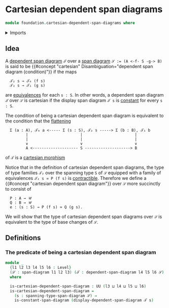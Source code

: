 # Cartesian dependent span diagrams

```agda
module foundation.cartesian-dependent-span-diagrams where
```

<details><summary>Imports</summary>

```agda
open import foundation.constant-span-diagrams
open import foundation.dependent-span-diagrams
open import foundation.span-diagrams
open import foundation.universe-levels
```

</details>

## Idea

A [dependent span diagram](foundation.dependent-span-diagrams.md) `𝒯` over a [span diagram](foundation.span-diagrams.md) `𝒮 := (A <-f- S -g-> B)` is said to be {{#concept "cartesian" Disambiguation="dependent span diagram (condition)"}} if the maps

```text
  𝒯₂ s → 𝒯₀ (f s)
  𝒯₂ s → 𝒯₁ (g s)
```

are [equivalences](foundation-core.equivalences.md) for each `s : S`. In other
words, a dependent span diagram `𝒯` over `𝒮` is cartesian if the display span
diagram `𝒯 s` is [constant](foundation.constant-span-diagrams.md) for every
`s : S`.

The condition of being a cartesian dependent span diagram is equivalent to the condition that the [flattening](foundation.flattening-dependent-span-diagrams.md)

```text
  Σ (a : A), 𝒯₀ a <----- Σ (s : S), 𝒯₂ s -----> Σ (b : B), 𝒯₁ b
         |                       |                       |
         |                       |                       |
         ∨                       ∨                       ∨
         A <-------------------- S --------------------> B
```

of `𝒯` is a [cartesian morphism](foundation.cartesian-morphisms-span-diagrams.md)

Notice that in the definition of cartesian dependent span diagrams, the type of type families `𝒯₂` over the spanning type `S` of `𝒮` equipped with a family of equivalences `𝒯₂ s ≃ P (f s)` is [contractible](foundation-core.contractible-types.md). Therefore we define a {{#concept "cartesian dependent span diagram"}} over `𝒮` more succinctly to consist of

```text
  P : A → 𝒰
  Q : B → 𝒰
  e : (s : S) → P (f s) ≃ Q (g s).
```

We will show that the type of cartesian dependent span diagrams over `𝒮` is equivalent to the type of base changes of `𝒮`.

## Definitions

### The predicate of being a cartesian dependent span diagram

```agda
module _
  {l1 l2 l3 l4 l5 l6 : Level}
  (𝒮 : span-diagram l1 l2 l3) (𝒯 : dependent-span-diagram l4 l5 l6 𝒮)
  where

  is-cartesian-dependent-span-diagram : UU (l3 ⊔ l4 ⊔ l5 ⊔ l6)
  is-cartesian-dependent-span-diagram =
    (s : spanning-type-span-diagram 𝒮) →
    is-constant-span-diagram (display-dependent-span-diagram 𝒯 s)
```
